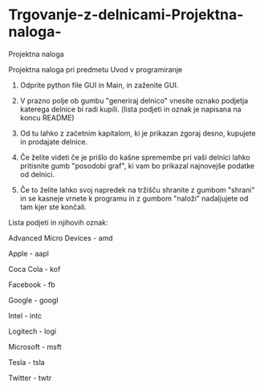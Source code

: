 # Trgovanje-z-delnicami-Projektna-naloga-
Projektna naloga

Projektna naloga pri predmetu Uvod v programiranje

1. Odprite python file GUI in Main, in zaženite GUI.

2. V prazno polje ob gumbu "generiraj delnico" vnesite oznako podjetja katerega delnice bi radi kupili. (lista podjeti in oznak je napisana na koncu README)

3. Od tu lahko z začetnim kapitalom, ki je prikazan zgoraj desno, kupujete in prodajate delnice.

4. Če želite videti če je prišlo do kašne spremembe pri vaši delnici lahko pritisnite gumb "posodobi graf", ki vam bo prikazal najnovejše podatke od delnici.

5. Če to želite lahko svoj napredek na tržišču shranite z gumbom "shrani" in se kasneje vrnete k programu in z gumbom "naloži" nadaljujete od tam kjer ste končali.


Lista podjeti in njihovih oznak:

  Advanced Micro Devices - amd
  
  Apple - aapl
  
  Coca Cola - kof
  
  Facebook - fb
  
  Google - googl
  
  Intel - intc
  
  Logitech - logi
  
  Microsoft - msft
  
  Tesla - tsla
  
  Twitter - twtr
  
